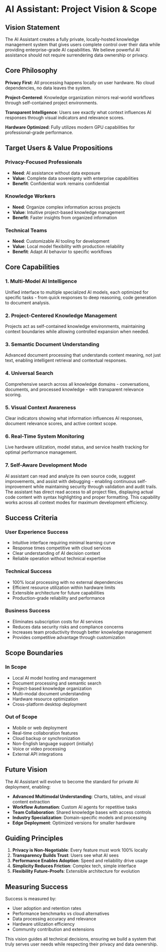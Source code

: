 # AI Assistant: Project Vision & Scope

## Vision Statement

The AI Assistant creates a fully private, locally-hosted knowledge management system that gives users complete control over their data while providing enterprise-grade AI capabilities. We believe powerful AI assistance should not require surrendering data ownership or privacy.

## Core Philosophy

**Privacy First**: All processing happens locally on user hardware. No cloud dependencies, no data leaves the system.

**Project-Centered**: Knowledge organization mirrors real-world workflows through self-contained project environments.

**Transparent Intelligence**: Users see exactly what context influences AI responses through visual indicators and relevance scores.

**Hardware Optimized**: Fully utilizes modern GPU capabilities for professional-grade performance.

## Target Users & Value Propositions

### Privacy-Focused Professionals
- **Need**: AI assistance without data exposure
- **Value**: Complete data sovereignty with enterprise capabilities
- **Benefit**: Confidential work remains confidential

### Knowledge Workers
- **Need**: Organize complex information across projects
- **Value**: Intuitive project-based knowledge management
- **Benefit**: Faster insights from organized information

### Technical Teams
- **Need**: Customizable AI tooling for development
- **Value**: Local model flexibility with production reliability
- **Benefit**: Adapt AI behavior to specific workflows

## Core Capabilities

### 1. Multi-Model AI Intelligence
Unified interface to multiple specialized AI models, each optimized for specific tasks - from quick responses to deep reasoning, code generation to document analysis.

### 2. Project-Centered Knowledge Management
Projects act as self-contained knowledge environments, maintaining context boundaries while allowing controlled expansion when needed.

### 3. Semantic Document Understanding
Advanced document processing that understands content meaning, not just text, enabling intelligent retrieval and contextual responses.

### 4. Universal Search
Comprehensive search across all knowledge domains - conversations, documents, and processed knowledge - with transparent relevance scoring.

### 5. Visual Context Awareness
Clear indicators showing what information influences AI responses, document relevance scores, and active context scope.

### 6. Real-Time System Monitoring
Live hardware utilization, model status, and service health tracking for optimal performance management.

### 7. Self-Aware Development Mode
AI assistant can read and analyze its own source code, suggest improvements, and assist with debugging - enabling continuous self-improvement while maintaining security through validation and audit trails. The assistant has direct read access to all project files, displaying actual code content with syntax highlighting and proper formatting. This capability works across all context modes for maximum development efficiency.

## Success Criteria

### User Experience Success
- Intuitive interface requiring minimal learning curve
- Response times competitive with cloud services
- Clear understanding of AI decision context
- Reliable operation without technical expertise

### Technical Success
- 100% local processing with no external dependencies
- Efficient resource utilization within hardware limits
- Extensible architecture for future capabilities
- Production-grade reliability and performance

### Business Success
- Eliminates subscription costs for AI services
- Reduces data security risks and compliance concerns
- Increases team productivity through better knowledge management
- Provides competitive advantage through customization

## Scope Boundaries

### In Scope
- Local AI model hosting and management
- Document processing and semantic search
- Project-based knowledge organization
- Multi-modal document understanding
- Hardware resource optimization
- Cross-platform desktop deployment

### Out of Scope
- Mobile or web deployment
- Real-time collaboration features
- Cloud backup or synchronization
- Non-English language support (initially)
- Voice or video processing
- External API integrations

## Future Vision

The AI Assistant will evolve to become the standard for private AI deployment, enabling:

- **Advanced Multimodal Understanding**: Charts, tables, and visual content extraction
- **Workflow Automation**: Custom AI agents for repetitive tasks
- **Team Collaboration**: Shared knowledge bases with access controls
- **Industry Specialization**: Domain-specific models and processing
- **Edge Deployment**: Optimized versions for smaller hardware

## Guiding Principles

1. **Privacy is Non-Negotiable**: Every feature must work 100% locally
2. **Transparency Builds Trust**: Users see what AI sees
3. **Performance Enables Adoption**: Speed and reliability drive usage
4. **Simplicity Reduces Friction**: Complex tech, simple interface
5. **Flexibility Future-Proofs**: Extensible architecture for evolution

## Measuring Success

Success is measured by:
- User adoption and retention rates
- Performance benchmarks vs cloud alternatives
- Data processing accuracy and relevance
- Hardware utilization efficiency
- Community contribution and extensions

This vision guides all technical decisions, ensuring we build a system that truly serves user needs while respecting their privacy and data ownership.